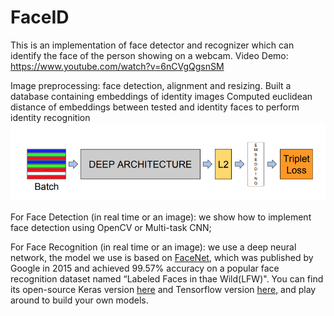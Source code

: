 # FaceID
This is an implementation of face detector and recognizer which can identify the face of the person showing on a webcam.
Video Demo: https://www.youtube.com/watch?v=6nCVgQgsnSM


Image preprocessing: face detection, alignment and resizing.
Built a database containing embeddings of identity images
Computed euclidean distance of embeddings between tested and identity faces to perform identity recognition 
![image](https://github.com/MengSunS/FaceID/raw/master/pictures/model.png)

For Face Detection (in real time or an image): we show how to implement face detection using OpenCV or Multi-task CNN; 

For Face Recognition (in real time or an image): we use a deep neural network, the model we use is based on [FaceNet](https://arxiv.org/pdf/1503.03832.pdf), which was published by Google in 2015 and achieved 99.57% accuracy on a popular face recognition dataset named “Labeled Faces in thae Wild(LFW)". You can find its open-source Keras version [here](https://github.com/iwantooxxoox/Keras-OpenFace) and Tensorflow version [here](https://github.com/davidsandberg/facenet), and play around to build your own models.










